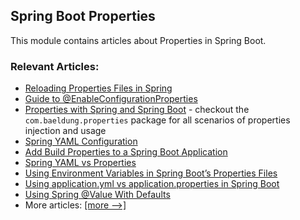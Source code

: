 ## Spring Boot Properties

This module contains articles about Properties in Spring Boot.

### Relevant Articles:
- [Reloading Properties Files in Spring](https://www.baeldung.com/spring-reloading-properties)
- [Guide to @EnableConfigurationProperties](https://www.baeldung.com/spring-enable-config-properties)
- [Properties with Spring and Spring Boot](https://www.baeldung.com/properties-with-spring) - checkout the `com.baeldung.properties` package for all scenarios of properties injection and usage
- [Spring YAML Configuration](https://www.baeldung.com/spring-yaml)
- [Add Build Properties to a Spring Boot Application](https://www.baeldung.com/spring-boot-build-properties)
- [Spring YAML vs Properties](https://www.baeldung.com/spring-yaml-vs-properties)
- [Using Environment Variables in Spring Boot’s Properties Files](https://www.baeldung.com/spring-boot-properties-env-variables)
- [Using application.yml vs application.properties in Spring Boot](https://www.baeldung.com/spring-boot-yaml-vs-properties)
- [Using Spring @Value With Defaults](https://www.baeldung.com/spring-value-defaults)
- More articles: [[more -->]](../spring-boot-properties-2)
